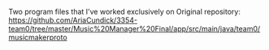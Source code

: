 Two program files that I've worked exclusively on
Original repository: https://github.com/AriaCundick/3354-team0/tree/master/Music%20Manager%20Final/app/src/main/java/team0/musicmakerproto